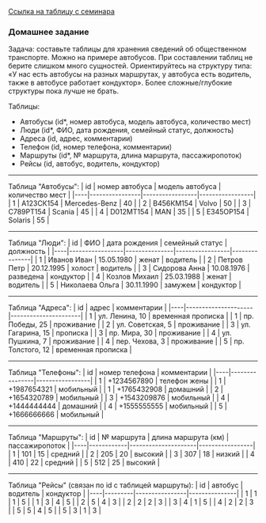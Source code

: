 [Ссылка на таблицу с семинара]([https://](https://docs.google.com/spreadsheets/d/1h_zaucIr723giCWUV8S1p_AbwSaMOpk0-b-v8p6yE8I/edit#gid=793874672))  
### Домашнее задание

Задача: составьте таблицы для хранения сведений об общественном транспорте. Можно на примере автобусов. При составлении таблиц не берите слишком много сущностей. Ориентируйтесь на структуру типа: «У нас есть автобусы на разных маршрутах, у автобуса есть водитель, также в автобусе работает кондуктор». Более сложные/глубокие структуры пока лучше не брать.  

Таблицы:
- Автобусы (id*, номер автобуса, модель автобуса, количество мест)
- Люди (id*, ФИО, дата рождения, семейный статус, должность)
- Адреса (id, адрес, комментарии)
- Телефон (id, номер телефона, комментарии)
- Маршруты (id*, № маршрута, длина маршрута, пассажиропоток)
- Рейсы (id, автобус, водитель, кондуктор)
---
Таблица "Автобусы":
| id | номер автобуса | модель автобуса | количество мест |
|----|----------------|-----------------|-----------------|
| 1  | A123СК154      | Mercedes-Benz   | 40              |
| 2  | B456КМ154      | Volvo           | 50              |
| 3  | C789РТ154      | Scania          | 45              |
| 4  | D012МТ154      | MAN             | 35              |
| 5  | E345ОР154      | Solaris         | 55              |

---
Таблица "Люди":
| id | ФИО             | дата рождения | семейный статус | должность     |
|----|-----------------|---------------|-----------------|---------------|
| 1  | Иванов Иван     | 15.05.1980    | женат           | водитель      |
| 2  | Петров Петр     | 20.12.1995    | холост          | водитель      |
| 3  | Сидорова Анна   | 10.08.1976    | разведена       | кондуктор     |
| 4  | Козлов Михаил   | 25.03.1988    | женат           | водитель      |
| 5  | Николаева Ольга | 30.11.1990    | замужем         | кондуктор     |

---
Таблица "Адреса":
| id | адрес               | комментарии          |
|----|---------------------|----------------------|
| 1  | ул. Ленина, 10      | временная прописка   |
| 1  | пр. Победы, 25      | проживание           |
| 2  | ул. Советская, 5    | проживание           |
| 3  | ул. Гагарина, 15    | прописка             |
| 3  | пр. Мира, 30        | проживание           |
| 4  | ул. Пушкина, 7      | проживание           |
| 4  | пер. Чехова, 3      | проживание           |
| 5  | пр. Толстого, 12    | временная прописка   |

---
Таблица "Телефоны":
| id | номер телефона | комментарии     |
|----|----------------|-----------------|
| 1  | +1234567890    | телефон жены    |
| 1  | +1987654321    | мобильный       |
| 1  | +1765432908    | домашний        |
| 2  | +1654320789    | мобильный       |
| 3  | +1543209876    | мобильный       |
| 4  | +1444444444    | домашний        |
| 4  | +1555555555    | мобильный       |
| 5  | +1666666666    | мобильный       |

---
Таблица "Маршруты":
| id | № маршрута | длина маршрута (км) | пассажиропоток  |
|----|------------|---------------------|-----------------|
| 1  | 101        | 15                  | средний         |
| 2  | 205        | 20                  | высокий         |
| 3  | 307        | 18                  | низкий          |
| 4  | 410        | 22                  | средний         |
| 5  | 512        | 25                  | высокий         |

---
Таблица "Рейсы" (связан по id с таблицей маршруты):
| id | автобус | водитель       | кондуктор     |
|----|---------|----------------|---------------|
| 1  | 1       | 1              | 5             |
| 1  | 3       | 4              | 5             |
| 2  | 5       | 4              | 3             |
| 2  | 2       | 2              | 3             |
| 3  | 4       | 1              | 5             |
| 4  | 2       | 2              | 3             |
| 5  | 5       | 4              | 5             |
| 5  | 3       | 1              | 3             |